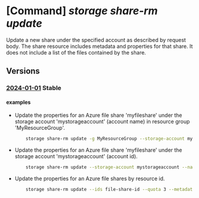 # [Command] _storage share-rm update_

Update a new share under the specified account as described by request body. The share resource includes metadata and properties for that share. It does not include a list of the files contained by the share. 

## Versions

### [2024-01-01](/Resources/mgmt-plane/L3N1YnNjcmlwdGlvbnMve30vcmVzb3VyY2Vncm91cHMve30vcHJvdmlkZXJzL21pY3Jvc29mdC5zdG9yYWdlL3N0b3JhZ2VhY2NvdW50cy97fS9maWxlc2VydmljZXMvZGVmYXVsdC9zaGFyZXMve30=/2024-01-01.xml) **Stable**

<!-- mgmt-plane /subscriptions/{}/resourcegroups/{}/providers/microsoft.storage/storageaccounts/{}/fileservices/default/shares/{} 2024-01-01 -->

#### examples

- Update the properties for an Azure file share 'myfileshare' under the storage account 'mystorageaccount' (account name) in resource group 'MyResourceGroup'.
    ```bash
        storage share-rm update -g MyResourceGroup --storage-account mystorageaccount --name myfileshare --quota 3 --metadata key1=value1 key2=value2
    ```

- Update the properties for an Azure file share 'myfileshare' under the storage account 'mystorageaccount' (account id).
    ```bash
        storage share-rm update --storage-account mystorageaccount --name myfileshare --quota 3 --metadata key1=value1 key2=value2
    ```

- Update the properties for an Azure file shares by resource id.
    ```bash
        storage share-rm update --ids file-share-id --quota 3 --metadata key1=value1 key2=value2
    ```
